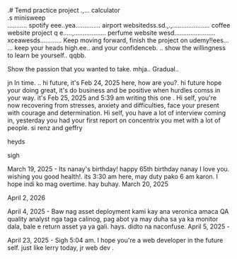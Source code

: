 .# Temd
practice project
.,...
calculator <br> .s
minisweep <br>...........
spotify eee..yea..............
airport websitedss.sd.,.,.....................
coffee website project q e.....,..................
perfume website wesd.......................
xceawesds............
Keep moving forward, finish the project on udemy!!ees...
...
keep your heads high.ee..
and your confidenceb.
..
show the willingness to learn
be yourself..
qqbb.

Show the passion that you wanted to take.
mhja..
Gradual..

jn
In time.
.. hi future, it's Feb 24, 2025 here, how are you?. 
hi future hope your doing great, it's do business and be positive when hurdles comss in your way. it's Feb 25, 2025 and 5:39 am writing this one
.
Hi self, you're now recovering from stresses, anxiety and difficulties, face your present with courage and determination.
Hi self, you have a lot of interview coming in, yesterday you had your first report on concentrix you met with a lot of people. si renz and geffry

heyds

sigh

March 19, 2025 - Its nanay's birthday! happy 65th birthday nanay I love you. wishing you good health!. its 3:30 am here, may duty pako 6 am karon. I hope indi ko mag overtime. hay buhay.
March 20, 2025

April 2, 2026

April 4, 2025 - Baw nag asset deployment kami kay ana veronica amaca QA quality analyst nga taga calinog, pag abot ya may duha sa ya  ka monitor dala, bale e return asset ya ya gali. hays. didto na naconfuse.
April 5, 2025 - 

April 23, 2025 - Sigh 5:04 am. I hope you're a web developer in the future self. just like lerry today, jr web dev .
